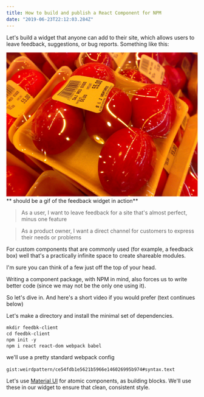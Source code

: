 ```yaml
---
title: How to build and publish a React Component for NPM
date: "2019-06-23T22:12:03.284Z"
---
```


Let's build a widget that anyone can add to their site, which allows users to leave feedback, suggestions, or bug reports. Something like this:

![Chinese Salty Egg](./salty_egg.jpg)
** should be a gif of the feedback widget in action**

> As a user, I want to leave feedback for a site that's almost perfect, minus one feature

> As a product owner, I want a direct channel for customers to express their needs or problems

For custom components that are commonly used (for example, a feedback box) well that's a practically infinite space to create shareable modules. 

I'm sure you can think of a few just off the top of your head. 

Writing a component package, with NPM in mind, also forces us to write better code (since we may not be the only one using it).

So let's dive in. And here's a short video if you would prefer (text continues below)

Let's make a directory and install the minimal set of dependencies.

```
mkdir feedbk-client
cd feedbk-client
npm init -y
npm i react react-dom webpack babel
```

we'll use a pretty standard webpack config

<script src="https://gist.github.com/BrodaNoel/4be6cc536525f65b033f007096c482be.js"></script>

`gist:weirdpattern/ce54fdb1e5621b5966e146026995b974#syntax.text`

Let's use [Material UI](http://material-ui.com) for atomic components, as building blocks. We'll use these in our widget to ensure that clean, consistent style.

```

```